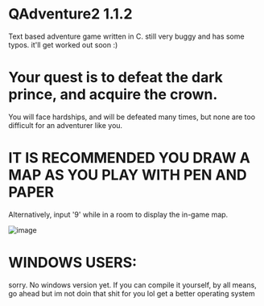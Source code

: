 # QAdventure2 1.1.2
Text based adventure game written in C.
still very buggy and has some typos. it'll get worked out soon :)

# Your quest is to defeat the dark prince, and acquire the crown.
You will face hardships, and will be defeated many times, but none are too difficult for an adventurer like you.

# IT IS RECOMMENDED YOU DRAW A MAP AS YOU PLAY WITH PEN AND PAPER
Alternatively, input '9' while in a room to display the in-game map.

![image](https://user-images.githubusercontent.com/87496773/141252787-0b7567ec-b1c2-4fc3-a356-e76b8386c0f7.png)

# WINDOWS USERS:
sorry. No windows version yet. If you can compile it yourself, by all means, go ahead but im not doin that shit for you lol get a better operating system
